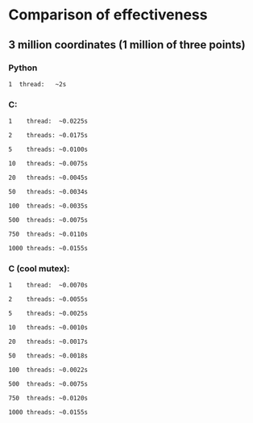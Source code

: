 # Comparison of effectiveness

## 3 million coordinates (1 million of three points)
### Python
```
1  thread:   ~2s
```

### C:
```
1    thread:  ~0.0225s

2    threads: ~0.0175s

5    threads: ~0.0100s

10   threads: ~0.0075s

20   threads: ~0.0045s

50   threads: ~0.0034s

100  threads: ~0.0035s

500  threads: ~0.0075s

750  threads: ~0.0110s

1000 threads: ~0.0155s
```

### C (cool mutex):
```
1    thread:  ~0.0070s

2    threads: ~0.0055s

5    threads: ~0.0025s

10   threads: ~0.0010s

20   threads: ~0.0017s

50   threads: ~0.0018s

100  threads: ~0.0022s

500  threads: ~0.0075s

750  threads: ~0.0120s

1000 threads: ~0.0155s
```